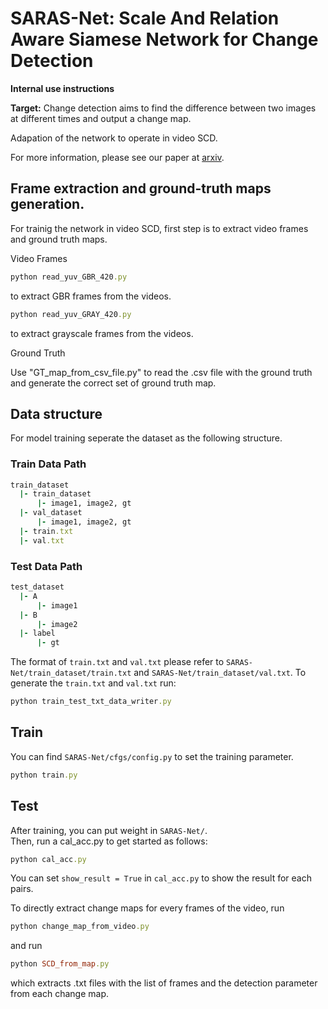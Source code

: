 # SARAS-Net: Scale And Relation Aware Siamese Network for Change Detection

**Internal use instructions**

**Target:** Change detection aims to find the difference between two images at different times and output a change map.  

Adapation of the network to operate in video SCD.

For more information, please see our paper at [arxiv](https://arxiv.org/abs/2212.01287).


## Frame extraction and ground-truth maps generation.

For trainig the network in video SCD, first step is to extract video frames and ground truth maps.

Video Frames

```ruby
python read_yuv_GBR_420.py
```
to extract GBR frames from the videos.

```ruby
python read_yuv_GRAY_420.py
```
to extract grayscale frames from the videos.

Ground Truth


Use "GT_map_from_csv_file.py" to read the .csv file with the ground truth and generate the correct set of ground truth map.

## Data structure

For model training seperate the dataset as the following structure.

### Train Data Path
```ruby
train_dataset  
  |- train_dataset 
      |- image1, image2, gt  
  |- val_dataset  
      |- image1, image2, gt  
  |- train.txt
  |- val.txt
```  

### Test Data Path
```ruby
test_dataset  
  |- A 
      |- image1 
  |- B  
      |- image2 
  |- label
      |- gt 
```
The format of `train.txt` and `val.txt` please refer to `SARAS-Net/train_dataset/train.txt` and `SARAS-Net/train_dataset/val.txt`. To generate the `train.txt` and `val.txt` run:

```ruby
python train_test_txt_data_writer.py
```


## Train
You can find `SARAS-Net/cfgs/config.py` to set the training parameter.
```ruby
python train.py
```

## Test  
After training, you can put weight in `SARAS-Net/`.  
Then, run a cal_acc.py to get started as follows: 
```ruby
python cal_acc.py
```
You can set `show_result = True` in `cal_acc.py` to show the result for each pairs.

To directly extract change maps for every frames of the video, run

```ruby
python change_map_from_video.py
```
and run

```ruby
python SCD_from_map.py
```

which extracts .txt files with the list of frames and the detection parameter from each change map.
